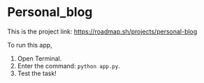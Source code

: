 # Personal_blog

This is the project link: https://roadmap.sh/projects/personal-blog

To run this app, 
1. Open Terminal.
2. Enter the command: `python app.py`.
3. Test the task!
